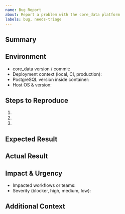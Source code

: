 ```yaml
---
name: Bug Report
about: Report a problem with the core_data platform
labels: bug, needs-triage
---
```


## Summary
<!-- Describe the unexpected behavior. Include error messages, logs, or stack traces. -->

## Environment
- core_data version / commit: 
- Deployment context (local, CI, production): 
- PostgreSQL version inside container: 
- Host OS & version: 

## Steps to Reproduce
1. 
2. 
3. 

## Expected Result
<!-- What should have happened instead? -->

## Actual Result
<!-- What actually happened? Attach logs or screenshots when helpful. -->

## Impact & Urgency
- Impacted workflows or teams:
- Severity (blocker, high, medium, low):

## Additional Context
<!-- Mention related issues, configuration overrides, or recent changes. -->
